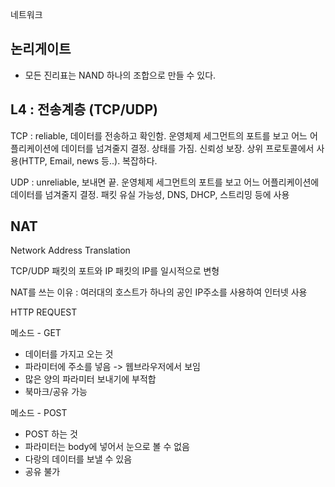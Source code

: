 네트워크

## 논리게이트

- 모든 진리표는 NAND 하나의 조합으로 만들 수 있다.

## L4 : 전송계층 (TCP/UDP)

TCP : reliable, 데이터를 전송하고 확인함. 운영체제 세그먼트의 포트를 보고 어느 어플리케이션에 데이터를 넘겨줄지 결정. 상태를 가짐. 신뢰성 보장. 상위 프로토콜에서 사용(HTTP, Email, news 등..). 복잡하다.

UDP : unreliable, 보내면 끝. 운영체제 세그먼트의 포트를 보고 어느 어플리케이션에 데이터를 넘겨줄지 결정. 패킷 유실 가능성, DNS, DHCP, 스트리밍 등에 사용

## NAT

Network Address Translation

TCP/UDP 패킷의 포트와 IP 패킷의 IP를 일시적으로 변형

NAT를 쓰는 이유 : 여러대의 호스트가 하나의 공인 IP주소를 사용하여 인터넷 사용


HTTP REQUEST

메소드 - GET
- 데이터를 가지고 오는 것
- 파라미터에 주소를 넣음 -> 웹브라우저에서 보임
- 많은 양의 파라미터 보내기에 부적합
- 북마크/공유 가능

메소드 - POST
- POST 하는 것
- 파라미터는 body에 넣어서 눈으로 볼 수 없음
- 다랑의 데이터를 보낼 수 있음
- 공유 불가

